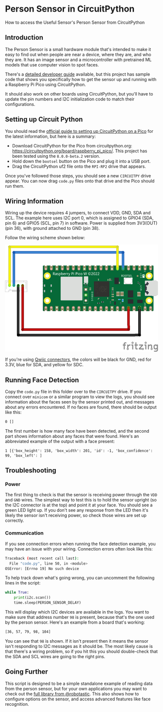 # Person Sensor in CircuitPython
How to access the Useful Sensor's Person Sensor from CircuitPython

## Introduction

The Person Sensor is a small hardware module that's intended to make it easy to
find out when people are near a device, where they are, and who they are. It has
an image sensor and a microcontroller with pretrained ML models that use
computer vision to spot faces. 

There's a [detailed developer guide](https://usfl.ink/ps_dev)
available, but this project has sample code that shows you specifically how to 
get the sensor up and running with a Raspberry Pi Pico using CircuitPython.

It should also work on other boards using CircuitPython, but you'll have to
update the pin numbers and I2C initialization code to match their 
configurations.

## Setting up Circuit Python

You should read the [official guide to setting up CircuitPython on a Pico](https://learn.adafruit.com/getting-started-with-raspberry-pi-pico-circuitpython)
for the latest information, but here is a summary:

 - Download CircuitPython for the Pico from circuitpython.org: https://circuitpython.org/board/raspberry_pi_pico/.
 This project has been tested using the `8.0.0-beta.2` version.
 - Hold down the `bootsel` button on the Pico and plug it into a USB port.
 - Drag the CircuitPython uf2 file onto the `RPI-RP2` drive that appears.

Once you've followed those steps, you should see a new `CIRCUITPY` drive appear.
You can now drag `code.py` files onto that drive and the Pico should run them.

## Wiring Information

Wiring up the device requires 4 jumpers, to connect VDD, GND, SDA and SCL. The 
example here uses I2C port 0, which is assigned to GPIO4 (SDA, pin 6) and GPIO5
(SCL, pin 7) in software. Power is supplied from 3V3(OUT) (pin 36), with ground
attached to GND (pin 38).

Follow the wiring scheme shown below:

![Wiring diagram for Person Sensor/Pico](pico_person_sensor_bb.png)

If you're using [Qwiic connectors](https://www.sparkfun.com/qwiic), the colors 
will be black for GND, red for 3.3V, blue for SDA, and yellow for SDC.

## Running Face Detection

Copy the `code.py` file in this folder over to the `CIRCUITPY` drive. If you
connect over `minicom` or a similar program to view the logs, you should see
information about the faces seen by the sensor printed out, and messages about
any errors encountered. If no faces are found, there should be output like this:

```bash
0 []
```

The first number is how many face have been detected, and the second part shows
information about any faces that were found. Here's an abbreviated example of
the output with a face present:

```
1 [{'box_height': 158, 'box_width': 201, 'id': -1, 'box_confidence': 99, 'box_left': ]
```

## Troubleshooting

### Power

The first thing to check is that the sensor is receiving power through the
`VDD` and `GND` wires. The simplest way to test this is to hold the sensor
upright (so the I2C connector is at the top) and point it at your face. You
should see a green LED light up. If you don't see any response from the LED then
it's likely the sensor isn't receiving power, so check those wires are set up
correctly.

### Communication

If you see connection errors when running the face detection example, you may
have an issue with your wiring. Connection errors often look like this:

```bash
Traceback (most recent call last):                                                    
  File "code.py", line 50, in <module>                                                
OSError: [Errno 19] No such device 
```

To help track down what's going wrong, you can uncomment the following lines in
the script:

```python
while True:
    print(i2c.scan())
    time.sleep(PERSON_SENSOR_DELAY)
```

This will display which I2C devices are available in the logs. You want to make
sure that address number `98` is present, because that's the one used by the
person sensor. Here's an example from a board that's working:

```bash
[36, 57, 79, 98, 104]  
```

You can see that `98` is shown. If it isn't present then it means the sensor
isn't responding to I2C messages as it should be. The most likely cause is that 
there's a wiring problem, so if you hit this you should double-check that the 
SDA and SCL wires are going to the right pins.

## Going Further

This script is designed to be a simple standalone example of reading data from
the person sensor, but for your own applications you may want to check out the
[full library from @robotastic](https://github.com/robotastic/CircuitPython_UsefulSensors_PersonDetector).
This also shows how to configure options on the sensor, and access advanced
features like face recognition.